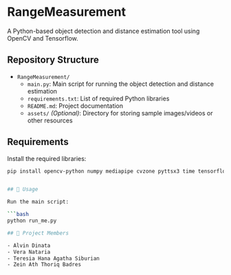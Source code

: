 # RangeMeasurement

A Python-based object detection and distance estimation tool using OpenCV and Tensorflow.

## Repository Structure

- `RangeMeasurement/`
  - `main.py`: Main script for running the object detection and distance estimation
  - `requirements.txt`: List of required Python libraries
  - `README.md`: Project documentation
  - `assets/` *(Optional)*: Directory for storing sample images/videos or other resources

## Requirements

Install the required libraries:

```bash
pip install opencv-python numpy mediapipe cvzone pyttsx3 time tensorflow


## 🚀 Usage

Run the main script:

```bash
python run_me.py

## 👥 Project Members

- Alvin Dinata  
- Vera Nataria  
- Teresia Hana Agatha Siburian  
- Zein Ath Thoriq Badres




